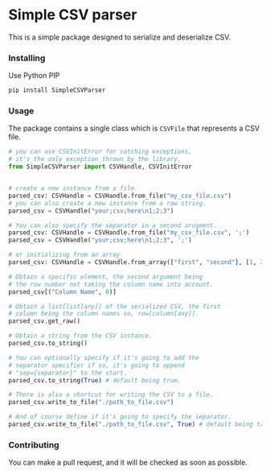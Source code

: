 # Simple CSV parser

This is a simple package designed to serialize and deserialize CSV.

### Installing

Use Python PIP

```bash
pip install SimpleCSVParser
```

### Usage

The package contains a single class which is `CSVFile` that represents a CSV file.

```py
# you can use CSVInitError for catching exceptions, 
# it's the only exception thrown by the library.
from SimpleCSVParser import CSVHandle, CSVInitError


# create a new instance from a file.
parsed_csv: CSVHandle = CSVHandle.from_file("my_csv_file.csv")
# you can also create a new instance from a raw string.
parsed_csv = CSVHandle("your;csv;here\n1;2;3")

# You can also specify the separator in a second arugment.
parsed_csv: CSVHandle = CSVHandle.from_file("my_csv_file.csv", ';')
parsed_csv = CSVHandle("your;csv;here\n1;2;3", ';')

# or initializing from an array
parsed_csv: CSVHandle = CSVHandle.from_array(["first", "second"], [1, 2])

# Obtain a specific element, the second argument being 
# the row number not taking the column name into account.
parsed_csv[("Column Name", 0)]

# Obtain a list[list[any]] of the serialized CSV, the first
# column being the column names so, row[column[any]].
parsed_csv.get_raw()

# Obtain a string from the CSV instance.
parsed_csv.to_string()

# You can optionally specify if it's going to add the 
# separator specifier if so, it's going to append 
# "sep={separator}" to the start.
parsed_csv.to_string(True) # default being true.

# There is also a shortcut for writing the CSV to a file.
parsed_csv.write_to_file("./path_to_file.csv")

# And of course define if it's going to specify the separator.
parsed_csv.write_to_file("./path_to_file.csv", True) # default being true.
```

### Contributing

You can make a pull request, and it will be checked as soon as possible.

